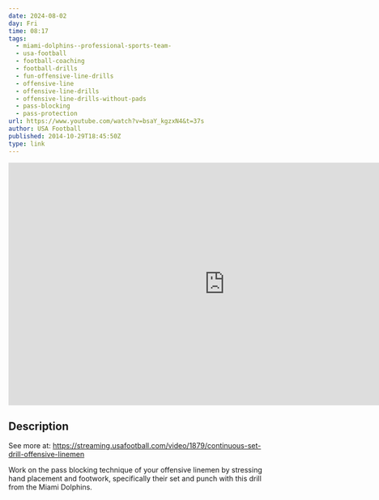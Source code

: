 ```yaml
---
date: 2024-08-02
day: Fri
time: 08:17
tags:
  - miami-dolphins--professional-sports-team-
  - usa-football
  - football-coaching
  - football-drills
  - fun-offensive-line-drills
  - offensive-line
  - offensive-line-drills
  - offensive-line-drills-without-pads
  - pass-blocking
  - pass-protection
url: https://www.youtube.com/watch?v=bsaY_kgzxN4&t=37s
author: USA Football
published: 2014-10-29T18:45:50Z
type: link
---
```


<iframe width="854" height="480" src="https://www.youtube.com/embed/bsaY_kgzxN4" frameborder="0" allowfullscreen></iframe>

## Description
See more at: https://streaming.usafootball.com/video/1879/continuous-set-drill-offensive-linemen

Work on the pass blocking technique of your offensive linemen by stressing hand placement and footwork, specifically their set and punch with this drill from the Miami Dolphins.